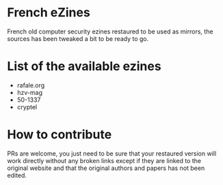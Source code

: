 # French eZines

French old computer security ezines restaured to be used as mirrors, the sources has been tweaked a bit to be ready to go.

# List of the available ezines

* rafale.org
* hzv-mag
* 50-1337
* cryptel

# How to contribute

PRs are welcome, you just need to be sure that your restaured version will work directly without any broken links except if they are linked to the original website and that the original authors and papers has not been edited.
